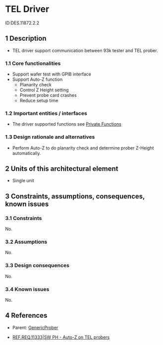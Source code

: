 # TEL Driver <!-- replace this with your architectural element name -->

<!-- To see a rendered version of this document in a BitBucket review, -->
<!-- please click the "View full file" icon -->
<!-- To see a rendered version of this document in the Eclipse IDE, -->
<!-- open the FluentMark viewer (Ctrl-3 Fluent) -->
<!-- To see a rendered version of this document in Visual Studio Code, -->
<!-- please install extension 'Markdown All in One'. -->
<!-- See also https://weshare.advantest.com/vs/pages/viewpage.action?pageId=194087161 -->

ID:DES.11872.2.2 <!-- Go to http://socbm250.bbn.verigy.net:8000/ to generate a new ID. -->
<!-- You can also use hierarchical numbering like ID:DES.99999.9 -->
<!-- if you describe a part of a design, e.g. a unit, in a separate file -->

<!-- The numbering of the individual sections might help when referencing -->
<!-- to a certain section, but feel free to remove the numbers if you don't like it -->

## 1 Description
<!-- Describe the architectural element here. If helpful, also use diagrams, graphics, ... -->
- TEL driver support communication between 93k tester and TEL prober.

### 1.1 Core functionalities <!-- This subtopic can be removed if the information is already part of this main description. -->
<!-- List the core functionalities of the architectural element here. -->
- Support wafer test with GPIB interface
- Support Auto-Z function
  - Planarity check
  - Control Z Height setting
  - Prevent probe card crashes
  - Reduce setup time

### 1.2 Important entities / interfaces <!-- This subtopic can be removed if the information is already part of this main description. -->

<!-- In a design overview document, the interfaces don't need to be described here, -->
<!-- they are covered in the architecture documentation -->

- The driver supported functions see [Private Functions](https://socgit.advantest.com/bitbucket/projects/SOC/repos/tcct/browse/workspace/ph-development/phcontrol/drivers/Generic_93K_Driver/GenericProber/TEL/func/private.h)

<!-- In a unit design document, highlight the important entities (interfaces, -->
<!-- classes, data structures, code generators, ...) -->
<!-- Comments in source files (e.g. .hpp/.java) are a crucial part part of -->
<!-- interface documentation, please reference those files: -->

### 1.3 Design rationale and alternatives <!-- This subtopic can be removed if the information is already part of this main description. -->
<!-- The reason behind decisions made when designing this architectural element. -->
<!-- Is there any other alternatives? What is the reason for the final decision? -->
- Perform Auto-Z to do planarity check and determine prober Z-Height automatically.

## 2 Units of this architectural element <!-- This subtopic can be removed if this is a unit.md document or if there's only a single unit -->

- Single unit

## 3 Constraints, assumptions, consequences, known issues <!-- This subtopic can be removed if there is nothing to document or the information is already part of some other section. -->
<!-- Please be aware of these topics when you evolve your design. -->
<!-- You could also mention them in the design description if it fits better there, -->
<!-- or combine multiple subsections into one -->

### 3.1 Constraints
<!-- Describe eg. resource consumption, backwards compatibility, online/offline -->
<!-- restrictions, maximum/typical data sizes, limitations of 3rd-party library usage, ... -->
No.

### 3.2 Assumptions
<!-- Describe important assumptions in the design (for which no requiremnts -->
<!-- are available), eg. size of harddisks, memory, data sizes -->
No.

### 3.3 Design consequences
<!-- Eg. high memory usage, bad scaling of algorithms, error handling issues, ... -->
No.

### 3.4 Known issues
<!-- Known issues, secondary or undesirable behavior (eg. performance decrease -->
<!-- due to slow query of lower-layer status information, not-yet-supported functionality) -->
No.

## 4 References

<!-- Reference the parent element (which is either the architectural element or the parent design document) -->
- Parent:   [GenericProber](GenericProber.md)

- [REF.REQ.11333|SW PH - Auto-Z on TEL probers](https://weshare.advantest.com/vs/x/PwM4Cw)
